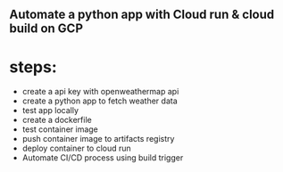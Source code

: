 ## Automate a python app with Cloud run & cloud build on GCP

# steps:
- create a api key with openweathermap api
- create a python app to fetch weather data
- test app locally 
- create a dockerfile
- test container image
- push container image to artifacts registry
- deploy container to cloud run
- Automate CI/CD process using build trigger





